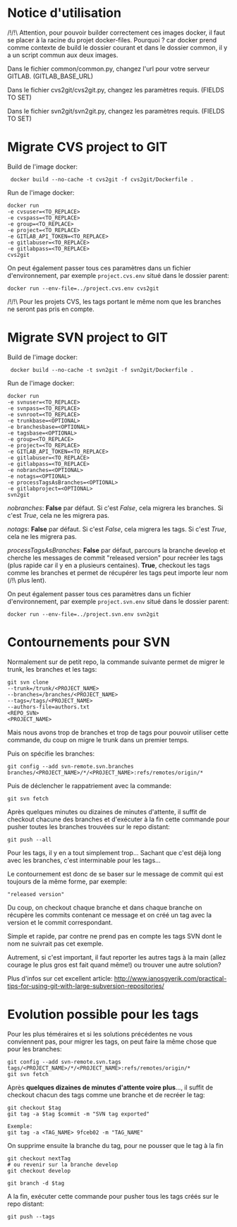 # Notice d'utilisation
/!\/!\ Attention, pour pouvoir builder correctement ces images docker, il faut se placer à la racine du projet docker-files. Pourquoi ? car docker prend comme contexte de build le dossier courant et dans le dossier common, il y a un script commun aux deux images.

Dans le fichier common/common.py, changez l'url pour votre serveur GITLAB. (GITLAB_BASE_URL)

Dans le fichier cvs2git/cvs2git.py, changez les paramètres requis. (FIELDS TO SET)

Dans le fichier svn2git/svn2git.py, changez les paramètres requis. (FIELDS TO SET)

# Migrate CVS project to GIT

Build de l'image docker:
```
 docker build --no-cache -t cvs2git -f cvs2git/Dockerfile .
```

Run de l'image docker:
```
docker run
-e cvsuser=<TO_REPLACE>
-e cvspass=<TO_REPLACE>
-e group=<TO_REPLACE> 
-e project=<TO_REPLACE>
-e GITLAB_API_TOKEN=<TO_REPLACE>
-e gitlabuser=<TO_REPLACE>
-e gitlabpass=<TO_REPLACE>
cvs2git
```
On peut également passer tous ces paramètres dans un fichier d'environnement, par exemple ```project.cvs.env``` situé dans le dossier parent:
```
docker run --env-file=../project.cvs.env cvs2git
```

/!\/!\ Pour les projets CVS, les tags portant le même nom que les branches ne seront pas pris en compte.

# Migrate SVN project to GIT

Build de l'image docker:
```
 docker build --no-cache -t svn2git -f svn2git/Dockerfile .
```

Run de l'image docker:
```
docker run
-e svnuser=<TO_REPLACE>
-e svnpass=<TO_REPLACE>
-e svnroot=<TO_REPLACE>
-e trunkbase=<OPTIONAL>
-e branchesbase=<OPTIONAL>
-e tagsbase=<OPTIONAL>
-e group=<TO_REPLACE> 
-e project=<TO_REPLACE>
-e GITLAB_API_TOKEN=<TO_REPLACE>
-e gitlabuser=<TO_REPLACE>
-e gitlabpass=<TO_REPLACE>
-e nobranches=<OPTIONAL>
-e notags=<OPTIONAL>
-e processTagsAsBranches=<OPTIONAL>
-e gitlabproject=<OPTIONAL>
svn2git
```
*nobranches*: **False** par défaut. Si c'est *False*, cela migrera les branches. Si c'est *True*, cela ne les migrera pas.

*notags*: **False** par défaut. Si c'est *False*, cela migrera les tags. Si c'est *True*, cela ne les migrera pas.

*processTagsAsBranches*: **False** par défaut, parcours la branche develop et cherche les messages de commit "released version" pour recréer les tags (plus rapide car il y en a plusieurs centaines). 
**True**, checkout les tags comme les branches et permet de récupérer les tags peut importe leur nom (/!\ plus lent).

On peut également passer tous ces paramètres dans un fichier d'environnement, par exemple ```project.svn.env``` situé dans le dossier parent:

```
docker run --env-file=../project.svn.env svn2git
```

# Contournements pour SVN
Normalement sur de petit repo, la commande suivante permet de migrer le trunk, les branches et les tags:

```
git svn clone 
--trunk=/trunk/<PROJECT_NAME>
--branches=/branches/<PROJECT_NAME>
--tags=/tags/<PROJECT_NAME>
--authors-file=authors.txt 
<REPO_SVN>
<PROJECT_NAME>
```

Mais nous avons trop de branches et trop de tags pour pouvoir utiliser cette commande, du coup on migre le trunk dans un premier temps.

Puis on spécifie les branches:

```
git config --add svn-remote.svn.branches branches/<PROJECT_NAME>/*/<PROJECT_NAME>:refs/remotes/origin/*
```

Puis de déclencher le rappatriement avec la commande:
```
git svn fetch
```

Après quelques minutes ou dizaines de minutes d'attente, il suffit de checkout chacune des branches et d'exécuter à la fin cette commande pour pusher toutes les branches trouvées sur le repo distant:
```
git push --all
```



Pour les tags, il y en a tout simplement trop... Sachant que c'est déjà long avec les branches, c'est interminable pour les tags...

Le contournement est donc de se baser sur le message de commit qui est toujours de la même forme, par exemple:
```
"released version"
```

Du coup, on checkout chaque branche et dans chaque branche on récupère les commits contenant ce message et on créé un tag avec la version et le commit correspondant.

Simple et rapide, par contre ne prend pas en compte les tags SVN dont le nom ne suivrait pas cet exemple.

Autrement, si c'est important, il faut reporter les autres tags à la main (allez courage le plus gros est fait quand même!) ou trouver une autre solution?

Plus d'infos sur cet excellent article:
http://www.janosgyerik.com/practical-tips-for-using-git-with-large-subversion-repositories/



# Evolution possible pour les tags

Pour les plus téméraires et si les solutions précédentes ne vous conviennent pas, pour migrer les tags, on peut faire la même chose que pour les branches:
```
git config --add svn-remote.svn.tags tags/<PROJECT_NAME>/*/<PROJECT_NAME>:refs/remotes/origin/*
git svn fetch
```
Après **quelques dizaines de minutes d'attente voire plus**..., il suffit de checkout chacun des tags comme une branche et de recréer le tag:
```
git checkout $tag
git tag -a $tag $commit -m "SVN tag exported"

Exemple:
git tag -a <TAG_NAME> 9fceb02 -m "TAG_NAME"
```
On supprime ensuite la branche du tag, pour ne pousser que le tag à la fin
```
git checkout nextTag
# ou revenir sur la branche develop
git checkout develop

git branch -d $tag
```

A la fin, exécuter cette commande pour pusher tous les tags créés sur le repo distant:
```
git push --tags
```